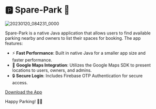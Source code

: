 # 🅿️ Spare-Park 🚗
![20230120_084231_0000](https://github.com/user-attachments/assets/1c185911-740c-44e6-98e3-dc0710b6d423)

Spare-Park is a native Java application that allows users to find available parking nearby and owners to list their spaces for booking. The app features:

- ⚡ **Fast Performance**: Built in native Java for a smaller app size and faster performance.
- 📍 **Google Maps Integration**: Utilizes the Google Maps SDK to present locations to users, owners, and admins.
- 🔒 **Secure Login**: Includes Firebase OTP Authentication for secure access.

[Download the App](https://drive.google.com/file/d/1qOuksWR8Ghi4b7-N-2Td47ldmXF5ugh6/view)

Happy Parking! 🚙💨
